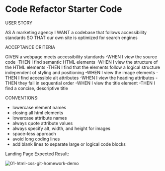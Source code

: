 # Code Refactor Starter Code

USER STORY

AS A marketing agency
I WANT a codebase that follows accessibility standards
SO THAT our own site is optimized for search engines

ACCEPTANCE CRITERIA

GIVEN a webpage meets accessibility standards
-WHEN I view the source code
-THEN I find semantic HTML elements
-WHEN I view the structure of the HTML elements
-THEN I find that the elements follow a logical structure independent of styling and positioning
-WHEN I view the image elements
-THEN I find accessible alt attributes
-WHEN I view the heading attributes
-THEN they fall in sequential order
-WHEN I view the title element
-THEN I find a concise, descriptive title

CONVENTIONS:

- lowercase element names
- closing all html elements
- lowercase attribute names
- always quote attribute values
- always specify alt, width, and height for images
- space-less approach
- avoid long coding lines
- add blank lines to separate large or logical code blocks

Landing Page Expected Result:

![01-html-css-git-homework-demo](https://user-images.githubusercontent.com/95590262/147145955-43ebfe1b-eda8-4a4c-b7d8-c7df2301b3aa.png)
